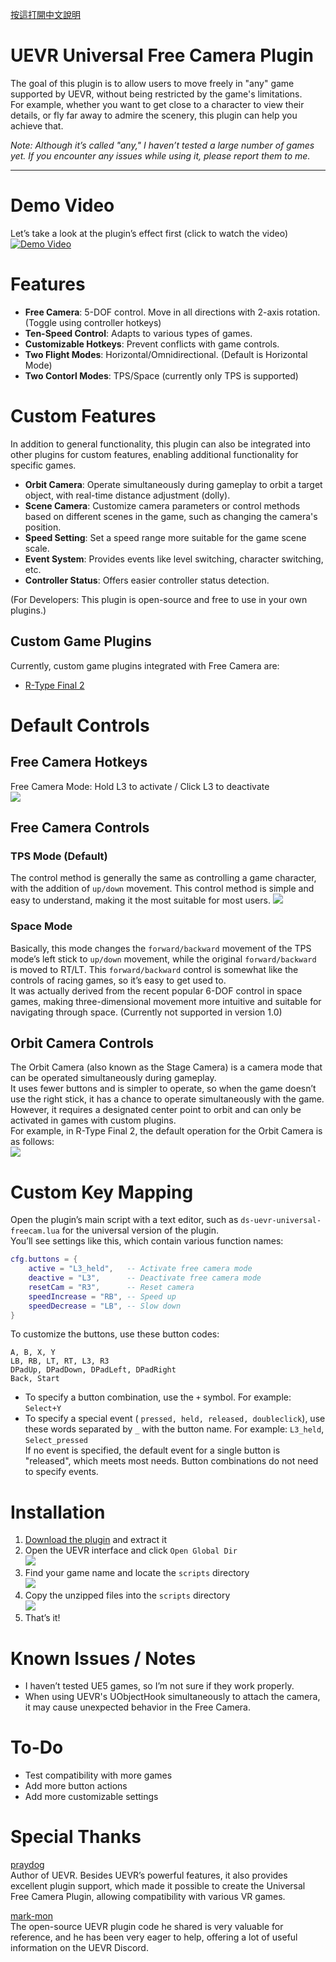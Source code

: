[按這打開中文說明](https://github.com/dabinn/UEVR-Universal-Free-Camera/blob/main/doc/Chinese/Readme.md)
# UEVR Universal Free Camera Plugin

The goal of this plugin is to allow users to move freely in "any" game supported by UEVR, without being restricted by the game's limitations.  
For example, whether you want to get close to a character to view their details, or fly far away to admire the scenery, this plugin can help you achieve that.

*Note: Although it’s called "any," I haven’t tested a large number of games yet. If you encounter any issues while using it, please report them to me.*

---
# Demo Video
Let’s take a look at the plugin’s effect first (click to watch the video)  
<a href="https://www.youtube.com/watch?v=A5wXk5k4WVk" target="_blank">
    <img src="https://img.youtube.com/vi/A5wXk5k4WVk/0.jpg" alt="Demo Video">
</a>

# Features
* **Free Camera**: 5-DOF control. Move in all directions with 2-axis rotation. (Toggle using controller hotkeys)
* **Ten-Speed Control**: Adapts to various types of games.
* **Customizable Hotkeys**: Prevent conflicts with game controls.
* **Two Flight Modes**: Horizontal/Omnidirectional. (Default is Horizontal Mode)
* **Two Contorl Modes**: TPS/Space (currently only TPS is supported)

# Custom Features
In addition to general functionality, this plugin can also be integrated into other plugins for custom features, enabling additional functionality for specific games.
* **Orbit Camera**: Operate simultaneously during gameplay to orbit a target object, with real-time distance adjustment (dolly).
* **Scene Camera**: Customize camera parameters or control methods based on different scenes in the game, such as changing the camera's position.  
* **Speed Setting**: Set a speed range more suitable for the game scene scale.
* **Event System**: Provides events like level switching, character switching, etc.
* **Controller Status**: Offers easier controller status detection.

(For Developers: This plugin is open-source and free to use in your own plugins.)

## Custom Game Plugins
Currently, custom game plugins integrated with Free Camera are:
* [R-Type Final 2](https://github.com/dabinn/R-Type-Final-2-UEVR)

# Default Controls
## Free Camera Hotkeys
Free Camera Mode: Hold L3 to activate / Click L3 to deactivate  
![](img/controller_freecam_activate.svg)

## Free Camera Controls
### TPS Mode (Default)
The control method is generally the same as controlling a game character, with the addition of `up/down` movement. This control method is simple and easy to understand, making it the most suitable for most users.
![](img/controller_freecam.svg)

### Space Mode
Basically, this mode changes the `forward/backward` movement of the TPS mode’s left stick to `up/down` movement, while the original `forward/backward` is moved to RT/LT. This `forward/backward` control is somewhat like the controls of racing games, so it’s easy to get used to.  
It was actually derived from the recent popular 6-DOF control in space games, making three-dimensional movement more intuitive and suitable for navigating through space.
(Currently not supported in version 1.0)

## Orbit Camera Controls
The Orbit Camera (also known as the Stage Camera) is a camera mode that can be operated simultaneously during gameplay.  
It uses fewer buttons and is simpler to operate, so when the game doesn’t use the right stick, it has a chance to operate simultaneously with the game.  
However, it requires a designated center point to orbit and can only be activated in games with custom plugins.  
For example, in R-Type Final 2, the default operation for the Orbit Camera is as follows:  
![](img/controller_orbitcam.svg)

# Custom Key Mapping
Open the plugin’s main script with a text editor, such as `ds-uevr-universal-freecam.lua` for the universal version of the plugin.  
You’ll see settings like this, which contain various function names:  
```lua
cfg.buttons = {
    active = "L3_held",   -- Activate free camera mode
    deactive = "L3",      -- Deactivate free camera mode
    resetCam = "R3",      -- Reset camera
    speedIncrease = "RB", -- Speed up
    speedDecrease = "LB", -- Slow down
}
```
To customize the buttons, use these button codes:  
```
A, B, X, Y 
LB, RB, LT, RT, L3, R3
DPadUp, DPadDown, DPadLeft, DPadRight
Back, Start
```
- To specify a button combination, use the `+` symbol. For example: `Select+Y`  
- To specify a special event ( `pressed, held, released, doubleclick`), use these words separated by `_` with the button name. For example: `L3_held`, `Select_pressed`  
If no event is specified, the default event for a single button is "released", which meets most needs. Button combinations do not need to specify events.  


# Installation
1. [Download the plugin](https://github.com/dabinn/UEVR-Universal-Free-Camera/releases/) and extract it  
1. Open the UEVR interface and click `Open Global Dir`  
![](img/uevr-global-dir.png)    
1. Find your game name and locate the `scripts` directory  
![](img/uevr-script-dir1.png)
1. Copy the unzipped files into the `scripts` directory  
![](img/uevr-script-dir2.png)
1. That’s it!

# Known Issues / Notes
* I haven’t tested UE5 games, so I’m not sure if they work properly.
* When using UEVR's UObjectHook simultaneously to attach the camera, it may cause unexpected behavior in the Free Camera.

# To-Do
* Test compatibility with more games
* Add more button actions
* Add more customizable settings

# Special Thanks
[praydog](https://github.com/praydog)  
Author of UEVR. Besides UEVR’s powerful features, it also provides excellent plugin support, which made it possible to create the Universal Free Camera Plugin, allowing compatibility with various VR games.

[mark-mon](https://github.com/mark-mon)  
The open-source UEVR plugin code he shared is very valuable for reference, and he has been very eager to help, offering a lot of useful information on the UEVR Discord.  
